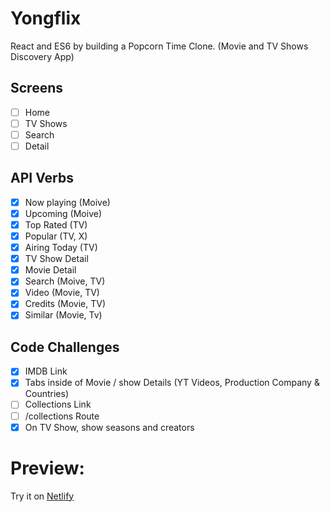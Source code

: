 # Yongflix

React and ES6 by building a Popcorn Time Clone. (Movie and TV Shows Discovery App)

## Screens

- [ ] Home
- [ ] TV Shows
- [ ] Search
- [ ] Detail

## API Verbs

- [x] Now playing (Moive)
- [x] Upcoming (Moive)
- [x] Top Rated (TV)
- [x] Popular (TV, X)
- [x] Airing Today (TV)
- [x] TV Show Detail
- [x] Movie Detail
- [x] Search (Moive, TV)
- [x] Video (Movie, TV)
- [x] Credits (Movie, TV)
- [x] Similar (Movie, Tv)

## Code Challenges

- [x] IMDB Link
- [x] Tabs inside of Movie / show Details (YT Videos, Production Company & Countries)
- [ ] Collections Link
- [ ] /collections Route
- [x] On TV Show, show seasons and creators

# Preview:

Try it on [Netlify](https://yongflix.netlify.app)
